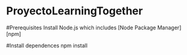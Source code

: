 # ProyectoLearningTogether

#Prerequisites
Install Node.js which includes [Node Package Manager][npm]

#Install dependences
npm install
